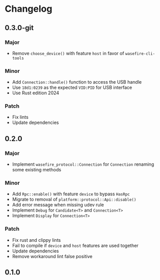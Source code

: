 # Changelog

## 0.3.0-git

### Major

- Remove `choose_device()` with feature `host` in favor of `wasefire-cli-tools`

### Minor

- Add `Connection::handle()` function to access the USB handle
- Use `18d1:0239` as the expected `VID:PID` for USB interface
- Use Rust edition 2024

### Patch

- Fix lints
- Update dependencies

## 0.2.0

### Major

- Implement `wasefire_protocol::Connection` for `Connection` renaming some existing methods

### Minor

- Add `Rpc::enable()` with feature `device` to bypass `HasRpc`
- Migrate to removal of `platform::protocol::Api::disable()`
- Add error message when missing udev rule
- Implement `Debug` for `Candidate<T>` and `Connection<T>`
- Implement `Display` for `Connection<T>`

### Patch

- Fix rust and clippy lints
- Fail to compile if `device` and `host` features are used together
- Update dependencies
- Remove workaround lint false positive

## 0.1.0

<!-- Increment to skip CHANGELOG.md test: 5 -->
